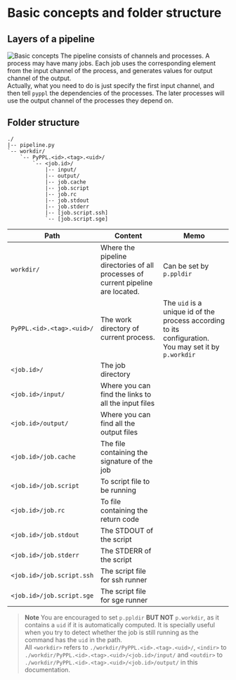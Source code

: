 # Basic concepts and folder structure

<!-- toc -->

## Layers of a pipeline
![Basic concepts](https://github.com/pwwang/pyppl/raw/master/docs/concept.png)
The pipeline consists of channels and processes. A process may have many jobs. Each job uses the corresponding element from the input channel of the process, and generates values for output channel of the output.  
Actually, what you need to do is just specify the first input channel, and then tell `pyppl` the dependencies of the processes. The later processes will use the output channel of the processes they depend on.

## Folder structure
```
./
|-- pipeline.py
`-- workdir/
	`-- PyPPL.<id>.<tag>.<uid>/   
		`-- <job.id>/
			|-- input/
			|-- output/
			|-- job.cache
			|-- job.script
			|-- job.rc
			|-- job.stdout
			|-- job.stderr
			|-- [job.script.ssh]
			`-- [job.script.sge]
```

| Path | Content | Memo |
|------|---------|------|
|`workdir/`|Where the pipeline directories of all processes of current pipeline are located.|Can be set by `p.ppldir`|
|`PyPPL.<id>.<tag>.<uid>/`|The work directory of current process.|The `uid` is a unique id of the process according to its configuration.<br/>You may set it by `p.workdir`|
|`<job.id>/`|The job directory||
|`<job.id>/input/`|Where you can find the links to all the input files||
|`<job.id>/output/`|Where you can find all the output files||
|`<job.id>/job.cache`|The file containing the signature of the job||
|`<job.id>/job.script`|To script file to be running||
|`<job.id>/job.rc`|To file containing the return code||
|`<job.id>/job.stdout`|The STDOUT of the script||
|`<job.id>/job.stderr`|The STDERR of the script||
|`<job.id>/job.script.ssh`|The script file for ssh runner||
|`<job.id>/job.script.sge`|The script file for sge runner||

> **Note**  You are encouraged to set `p.ppldir` **BUT NOT** `p.workdir`, as it contains a `uid` if it is automatically computed. It is specially useful when you try to detect whether the job is still running as the command has the `uid` in the path.  
All `<workdir>` refers to `./workdir/PyPPL.<id>.<tag>.<uid>/`, `<indir>` to `./workdir/PyPPL.<id>.<tag>.<uid>/<job.id>/input/` and `<outdir>` to `./workdir/PyPPL.<id>.<tag>.<uid>/<job.id>/output/` in this documentation.